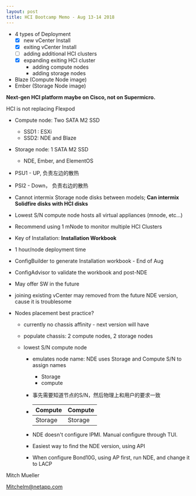 ```yaml
---
layout: post
title: HCI Bootcamp Memo - Aug 13-14 2018 
---
```


- 4 types of Deployment
  - [x] new vCenter Install
  - [x] exiting vCenter Install
  - [ ] adding additional HCI clusters
  - [x] expanding exiting HCI cluster
    - adding compute nodes
    - adding storage nodes
- Blaze (Compute Node image)
- Ember (Storage Node image)

**Next-gen HCI platform maybe on Cisco, not on Supermicro.**

HCI is not replacing Flexpod

- Compute node: Two SATA M2 SSD

  - SSD1 : ESXi
  - SSD2: NDE and Blaze

- Storage node: 1 SATA M2 SSD

  - NDE, Ember, and ElementOS

- PSU1 - UP, 负责左边的散热

- PSI2 - Down， 负责右边的散热

- Cannot intermix Storage node disks between models; **Can intermix Solidfire disks with HCI disks**

- Lowest S/N compute node hosts all virtual appliances (mnode, etc...)

- Recommend using 1 mNode to monitor multiple HCI Clusters

- Key of Installation: **Installation Workbook** 

- 1 hour/node deployment time

- ConfigBuilder to generate Installation workbook - End of Aug

- ConfigAdvisor to validate the workbook and post-NDE

- May offer SW in the future

- joining existing vCenter may removed from the future NDE version, cause it is troublesome

- Nodes placement best practice? 

  - currently no chassis affinity - next version will have

  - populate chassis: 2 compute nodes, 2 storage nodes

  - lowest S/N compute node 

    - emulates node name: NDE uses Storage and Compute S/N to assign names

      - Storage 
      - compute

    - 事先需要知道节点的S/N，然后物理上和用户的要求一致

      

    - | Compute | Compute |
      | ------- | ------- |
      | Storage | Storage |

    - NDE doesn't configure IPMI. Manual configure through TUI.

    - Easiest way to find the NDE version, using API

    - When configure Bond10G, using AP first, run NDE, and change it to LACP



Mitch Mueller

Mitchelm@netapp.com

